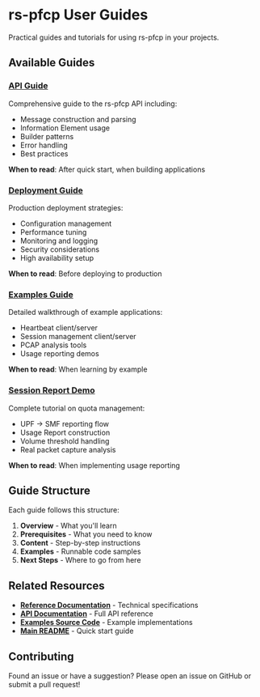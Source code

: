 # rs-pfcp User Guides

Practical guides and tutorials for using rs-pfcp in your projects.

## Available Guides

### [API Guide](api-guide.md)
Comprehensive guide to the rs-pfcp API including:
- Message construction and parsing
- Information Element usage
- Builder patterns
- Error handling
- Best practices

**When to read**: After quick start, when building applications

### [Deployment Guide](deployment-guide.md)
Production deployment strategies:
- Configuration management
- Performance tuning
- Monitoring and logging
- Security considerations
- High availability setup

**When to read**: Before deploying to production

### [Examples Guide](examples-guide.md)
Detailed walkthrough of example applications:
- Heartbeat client/server
- Session management client/server
- PCAP analysis tools
- Usage reporting demos

**When to read**: When learning by example

### [Session Report Demo](session-report-demo.md)
Complete tutorial on quota management:
- UPF → SMF reporting flow
- Usage Report construction
- Volume threshold handling
- Real packet capture analysis

**When to read**: When implementing usage reporting

## Guide Structure

Each guide follows this structure:
1. **Overview** - What you'll learn
2. **Prerequisites** - What you need to know
3. **Content** - Step-by-step instructions
4. **Examples** - Runnable code samples
5. **Next Steps** - Where to go from here

## Related Resources

- **[Reference Documentation](../reference/)** - Technical specifications
- **[API Documentation](https://docs.rs/rs-pfcp)** - Full API reference
- **[Examples Source Code](../../examples/)** - Example implementations
- **[Main README](../../README.md)** - Quick start guide

## Contributing

Found an issue or have a suggestion? Please open an issue on GitHub or submit a pull request!
